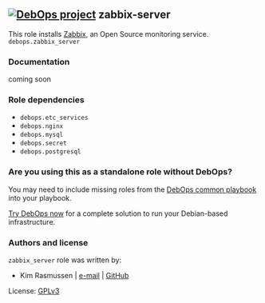 
## [![DebOps project](http://debops.org/images/debops-small.png)](http://debops.org) zabbix-server

This role installs [Zabbix](http://www.zabbix.com/), an Open Source
monitoring service.  `debops.zabbix_server`

### Documentation

coming soon

### Role dependencies

- `debops.etc_services`
- `debops.nginx`
- `debops.mysql`
- `debops.secret`
- `debops.postgresql`

### Are you using this as a standalone role without DebOps?

You may need to include missing roles from the [DebOps common
playbook](https://github.com/debops/debops-playbooks/blob/master/playbooks/common.yml)
into your playbook.

[Try DebOps now](https://github.com/debops/debops) for a complete solution to run your Debian-based infrastructure.


### Authors and license

`zabbix_server` role was written by:
- Kim Rasmussen | [e-mail](mailto:mail@khh.nu) | [GitHub](https://github.com/xorgic)

License: [GPLv3](https://tldrlegal.com/license/gnu-general-public-license-v3-%28gpl-3%29)
